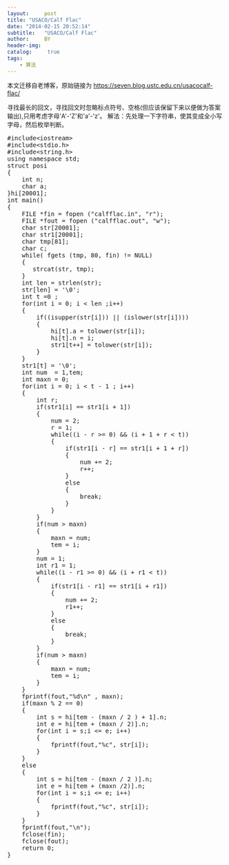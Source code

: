 ```yaml
---
layout:     post
title: "USACO/Calf Flac"
date: "2014-02-15 20:52:14"
subtitle:   "USACO/Calf Flac"
author:     BY
header-img:
catalog: 	 true
tags:
    - 算法
---
```


本文迁移自老博客，原始链接为 <https://seven.blog.ustc.edu.cn/usacocalf-flac/>

寻找最长的回文，寻找回文时忽略标点符号、空格(但应该保留下来以便做为答案输出),只用考虑字母'A'-'Z'和'a'-'z'。
解法：先处理一下字符串，使其变成全小写字母，然后枚举判断。
<pre class = "brush:[cpp]">
#include&lt;iostream&gt;
#include&lt;stdio.h&gt;
#include&lt;string.h&gt;
using namespace std;
struct posi
{
    int n;
    char a;
}hi[20001];
int main()
{
    FILE *fin = fopen ("calfflac.in", "r");
    FILE *fout = fopen ("calfflac.out", "w");
    char str[20001];
    char str1[20001];
    char tmp[81];
    char c;
    while( fgets (tmp, 80, fin) != NULL)
    {
       strcat(str, tmp);
    }
    int len = strlen(str);
    str[len] = '\0';
    int t =0 ;
    for(int i = 0; i < len ;i++)
    {
        if((isupper(str[i])) || (islower(str[i])))
        {
            hi[t].a = tolower(str[i]);
            hi[t].n = i;
            str1[t++] = tolower(str[i]);
        }
    }
    str1[t] = '\0';
    int num  = 1,tem;
    int maxn = 0;
    for(int i = 0; i < t - 1 ; i++)
    {
        int r;
        if(str1[i] == str1[i + 1])
        {
            num = 2;
            r = 1;
            while((i - r >= 0) && (i + 1 + r < t))
            {
                if(str1[i - r] == str1[i + 1 + r])
                {
                    num += 2;
                    r++;
                }
                else
                {
                    break;
                }
            }
        }
        if(num > maxn)
        {
            maxn = num;
            tem = i;
        }
        num = 1;
        int r1 = 1;
        while((i - r1 >= 0) && (i + r1 < t))
        {
            if(str1[i - r1] == str1[i + r1])
            {
                num += 2;
                r1++;
            }
            else
            {
                break;
            }
        }
        if(num > maxn)
        {
            maxn = num;
            tem = i;
        }
    }
    fprintf(fout,"%d\n" , maxn);
    if(maxn % 2 == 0)
    {
        int s = hi[tem - (maxn / 2 ) + 1].n;
        int e = hi[tem + (maxn / 2)].n;
        for(int i = s;i <= e; i++)
        {
            fprintf(fout,"%c", str[i]);
        }
    }
    else
    {
        int s = hi[tem - (maxn / 2 )].n;
        int e = hi[tem + (maxn /2)].n;
        for(int i = s;i <= e; i++)
        {
            fprintf(fout,"%c", str[i]);
        }
    }
    fprintf(fout,"\n");
    fclose(fin);
    fclose(fout);
    return 0;
}
</pre>
